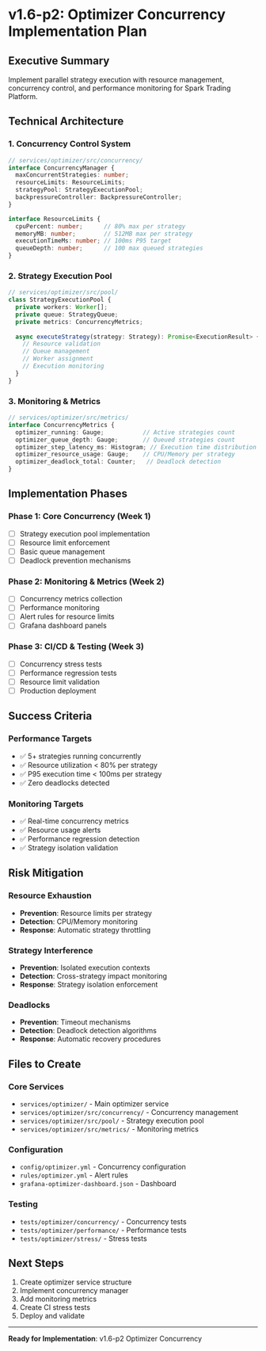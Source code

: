 # v1.6-p2: Optimizer Concurrency Implementation Plan

## Executive Summary
Implement parallel strategy execution with resource management, concurrency control, and performance monitoring for Spark Trading Platform.

## Technical Architecture

### 1. Concurrency Control System
```typescript
// services/optimizer/src/concurrency/
interface ConcurrencyManager {
  maxConcurrentStrategies: number;
  resourceLimits: ResourceLimits;
  strategyPool: StrategyExecutionPool;
  backpressureController: BackpressureController;
}

interface ResourceLimits {
  cpuPercent: number;      // 80% max per strategy
  memoryMB: number;        // 512MB max per strategy
  executionTimeMs: number; // 100ms P95 target
  queueDepth: number;      // 100 max queued strategies
}
```

### 2. Strategy Execution Pool
```typescript
// services/optimizer/src/pool/
class StrategyExecutionPool {
  private workers: Worker[];
  private queue: StrategyQueue;
  private metrics: ConcurrencyMetrics;
  
  async executeStrategy(strategy: Strategy): Promise<ExecutionResult> {
    // Resource validation
    // Queue management
    // Worker assignment
    // Execution monitoring
  }
}
```

### 3. Monitoring & Metrics
```typescript
// services/optimizer/src/metrics/
interface ConcurrencyMetrics {
  optimizer_running: Gauge;           // Active strategies count
  optimizer_queue_depth: Gauge;       // Queued strategies count
  optimizer_step_latency_ms: Histogram; // Execution time distribution
  optimizer_resource_usage: Gauge;    // CPU/Memory per strategy
  optimizer_deadlock_total: Counter;   // Deadlock detection
}
```

## Implementation Phases

### Phase 1: Core Concurrency (Week 1)
- [ ] Strategy execution pool implementation
- [ ] Resource limit enforcement
- [ ] Basic queue management
- [ ] Deadlock prevention mechanisms

### Phase 2: Monitoring & Metrics (Week 2)
- [ ] Concurrency metrics collection
- [ ] Performance monitoring
- [ ] Alert rules for resource limits
- [ ] Grafana dashboard panels

### Phase 3: CI/CD & Testing (Week 3)
- [ ] Concurrency stress tests
- [ ] Performance regression tests
- [ ] Resource limit validation
- [ ] Production deployment

## Success Criteria

### Performance Targets
- ✅ 5+ strategies running concurrently
- ✅ Resource utilization < 80% per strategy
- ✅ P95 execution time < 100ms per strategy
- ✅ Zero deadlocks detected

### Monitoring Targets
- ✅ Real-time concurrency metrics
- ✅ Resource usage alerts
- ✅ Performance regression detection
- ✅ Strategy isolation validation

## Risk Mitigation

### Resource Exhaustion
- **Prevention**: Resource limits per strategy
- **Detection**: CPU/Memory monitoring
- **Response**: Automatic strategy throttling

### Strategy Interference
- **Prevention**: Isolated execution contexts
- **Detection**: Cross-strategy impact monitoring
- **Response**: Strategy isolation enforcement

### Deadlocks
- **Prevention**: Timeout mechanisms
- **Detection**: Deadlock detection algorithms
- **Response**: Automatic recovery procedures

## Files to Create

### Core Services
- `services/optimizer/` - Main optimizer service
- `services/optimizer/src/concurrency/` - Concurrency management
- `services/optimizer/src/pool/` - Strategy execution pool
- `services/optimizer/src/metrics/` - Monitoring metrics

### Configuration
- `config/optimizer.yml` - Concurrency configuration
- `rules/optimizer.yml` - Alert rules
- `grafana-optimizer-dashboard.json` - Dashboard

### Testing
- `tests/optimizer/concurrency/` - Concurrency tests
- `tests/optimizer/performance/` - Performance tests
- `tests/optimizer/stress/` - Stress tests

## Next Steps
1. Create optimizer service structure
2. Implement concurrency manager
3. Add monitoring metrics
4. Create CI stress tests
5. Deploy and validate

---

**Ready for Implementation**: v1.6-p2 Optimizer Concurrency
